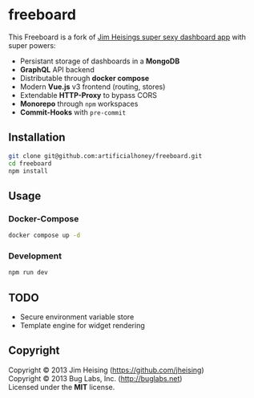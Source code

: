 # freeboard

This Freeboard is a fork of [Jim Heisings super sexy dashboard app](https://github.com/Freeboard/freeboard) with super powers:

- Persistant storage of dashboards in a **MongoDB**
- **GraphQL** API backend
- Distributable through **docker compose**
- Modern **Vue.js** v3 frontend (routing, stores)
- Extendable **HTTP-Proxy** to bypass CORS
- **Monorepo** through `npm` workspaces
- **Commit-Hooks** with `pre-commit`

## Installation

```bash
git clone git@github.com:artificialhoney/freeboard.git
cd freeboard
npm install
```

## Usage

### Docker-Compose

```bash
docker compose up -d
```

### Development

```bash
npm run dev
```

## TODO

- Secure environment variable store
- Template engine for widget rendering

## Copyright

Copyright © 2013 Jim Heising (https://github.com/jheising)<br/>Copyright © 2013 Bug Labs, Inc. (http://buglabs.net)<br/>Licensed under the **MIT** license.
